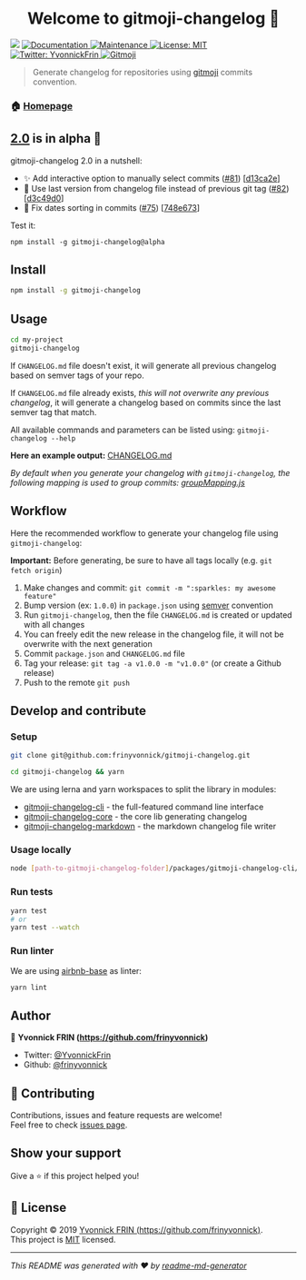 <h1 align="center">Welcome to gitmoji-changelog 👋</h1>
<p>
  <img src="https://img.shields.io/npm/v/gitmoji-changelog/alpha.svg" />
  <a href="https://github.com/frinyvonnick/gitmoji-changelog#readme">
    <img alt="Documentation" src="https://img.shields.io/badge/documentation-yes-brightgreen.svg" target="_blank" />
  </a>
  <a href="https://github.com/frinyvonnick/gitmoji-changelog/graphs/commit-activity">
    <img alt="Maintenance" src="https://img.shields.io/badge/Maintained%3F-yes-green.svg" target="_blank" />
  </a>
  <a href="https://github.com/frinyvonnick/gitmoji-changelog/blob/master/LICENSE">
    <img alt="License: MIT" src="https://img.shields.io/badge/License-MIT-yellow.svg" target="_blank" />
  </a>
  <a href="https://twitter.com/YvonnickFrin">
    <img alt="Twitter: YvonnickFrin" src="https://img.shields.io/twitter/follow/YvonnickFrin.svg?style=social" target="_blank" />
  </a>
  <a href="https://gitmoji.carloscuesta.me">
    <img src="https://img.shields.io/badge/gitmoji-%20😜%20😍-FFDD67.svg" alt="Gitmoji">
  </a>
</p>

> Generate changelog for repositories using [gitmoji](https://gitmoji.carloscuesta.me/) commits convention. 

### 🏠 [Homepage](https://github.com/frinyvonnick/gitmoji-changelog#readme)

## [2.0](https://github.com/frinyvonnick/gitmoji-changelog/milestone/2) is in alpha :tada:

gitmoji-changelog 2.0 in a nutshell:
- ✨ Add interactive option to manually select commits ([#81](https://github.com/frinyvonnick/gitmoji-changelog/issues/81)) [[d13ca2e](https://github.com/frinyvonnick/gitmoji-changelog/commit/d13ca2e1c77c3cd9694cde926442c303adb47fa3)]
- 🐛 Use last version from changelog file instead of previous git tag ([#82](https://github.com/frinyvonnick/gitmoji-changelog/issues/82)) [[d3c49d0](https://github.com/frinyvonnick/gitmoji-changelog/commit/d3c49d061cfbe2c271f9aa3739fae750dbf6327c)]
- 🐛 Fix dates sorting in commits ([#75](https://github.com/frinyvonnick/gitmoji-changelog/issues/75)) [[748e673](https://github.com/frinyvonnick/gitmoji-changelog/commit/748e6732a18f8bc5c529db12a558c0ffb458c8a1)]

Test it:

```shell
npm install -g gitmoji-changelog@alpha
```

## Install

```sh
npm install -g gitmoji-changelog
```

## Usage

```sh
cd my-project
gitmoji-changelog
```

If `CHANGELOG.md` file doesn't exist, it will generate all previous changelog based on semver tags of your repo.

If `CHANGELOG.md` file already exists, _this will not overwrite any previous changelog_, it will generate a changelog based on commits since the last semver tag that match.

All available commands and parameters can be listed using: `gitmoji-changelog --help`

**Here an example output:** [CHANGELOG.md](https://github.com/frinyvonnick/gitmoji-changelog/blob/master/CHANGELOG.md)

_By default when you generate your changelog with `gitmoji-changelog`, the following mapping is used to group commits: [groupMapping.js](packages/gitmoji-changelog-core/src/groupMapping.js)_

## Workflow

Here the recommended workflow to generate your changelog file using `gitmoji-changelog`:

**Important:** Before generating, be sure to have all tags locally (e.g. `git fetch origin`)

1. Make changes and commit: `git commit -m ":sparkles: my awesome feature"`
2. Bump version (ex: `1.0.0`) in `package.json` using [semver](https://semver.org/) convention
3. Run `gitmoji-changelog`, then the file `CHANGELOG.md` is created or updated with all changes
4. You can freely edit the new release in the changelog file, it will not be overwrite with the next generation
5. Commit `package.json` and `CHANGELOG.md` file
6. Tag your release: `git tag -a v1.0.0 -m "v1.0.0"` (or create a Github release)
7. Push to the remote `git push`

## Develop and contribute

### Setup

```sh
git clone git@github.com:frinyvonnick/gitmoji-changelog.git

cd gitmoji-changelog && yarn
```

We are using lerna and yarn workspaces to split the library in modules:
- [gitmoji-changelog-cli](https://github.com/frinyvonnick/gitmoji-changelog/tree/master/packages/gitmoji-changelog-cli) - the full-featured command line interface
- [gitmoji-changelog-core](https://github.com/frinyvonnick/gitmoji-changelog/tree/master/packages/gitmoji-changelog-core) - the core lib generating changelog
- [gitmoji-changelog-markdown](https://github.com/frinyvonnick/gitmoji-changelog/tree/master/packages/gitmoji-changelog-markdown) - the markdown changelog file writer

### Usage locally

```sh
node [path-to-gitmoji-changelog-folder]/packages/gitmoji-changelog-cli/src/index.js
```

### Run tests

```sh
yarn test
# or 
yarn test --watch
```

### Run linter

We are using [airbnb-base](https://github.com/airbnb/javascript/tree/master/packages/eslint-config-airbnb-base) as linter:

```sh
yarn lint
```

## Author

👤 **Yvonnick FRIN (https://github.com/frinyvonnick)**

* Twitter: [@YvonnickFrin](https://twitter.com/YvonnickFrin)
* Github: [@frinyvonnick](https://github.com/frinyvonnick)

## 🤝 Contributing

Contributions, issues and feature requests are welcome!<br />Feel free to check [issues page](https://github.com/frinyvonnick/gitmoji-changelog/issues).

## Show your support

Give a ⭐️ if this project helped you!

## 📝 License

Copyright © 2019 [Yvonnick FRIN (https://github.com/frinyvonnick)](https://github.com/frinyvonnick).<br />
This project is [MIT](https://github.com/frinyvonnick/gitmoji-changelog/blob/master/LICENSE) licensed.

***
_This README was generated with ❤️ by [readme-md-generator](https://github.com/kefranabg/readme-md-generator)_
